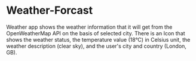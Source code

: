 # Weather-Forcast
Weather app shows the weather information that it will get from the OpenWeatherMap API on the basis of selected city. There is an Icon that shows the weather status, the temperature value (18°C) in Celsius unit, the weather description (clear sky), and the user's city and country (London, GB).

